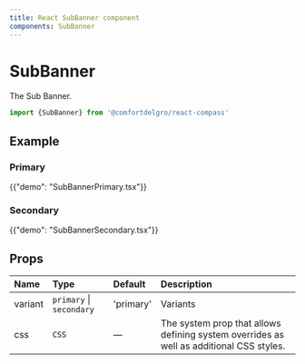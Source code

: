 ```yaml
---
title: React SubBanner component
components: SubBanner
---
```


# SubBanner

<p class="description">The Sub Banner.</p>


```jsx
import {SubBanner} from '@comfortdelgro/react-compass'
```

## Example

### Primary

{{"demo": "SubBannerPrimary.tsx"}}

### Secondary

{{"demo": "SubBannerSecondary.tsx"}}

## Props

| Name    | Type                     | Default   | Description                                                                             |
| :------ | :----------------------- | :-------- | :-------------------------------------------------------------------------------------- |
| variant | `primary` \| `secondary` | 'primary' | Variants                                                                                |
| css     | `CSS`                    | —         | The system prop that allows defining system overrides as well as additional CSS styles. |
